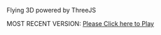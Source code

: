 Flying 3D powered by ThreeJS

MOST RECENT VERSION: [Please Click here to Play](https://rawcdn.githack.com/alperenbutun/Flying-3d/74181c7/index.html)
